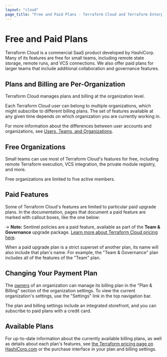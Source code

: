 ```yaml
---
layout: "cloud"
page_title: "Free and Paid Plans - Terraform Cloud and Terraform Enterprise"
---
```


[owners]: ./users-teams-organizations/teams.html#the-owners-team

# Free and Paid Plans

Terraform Cloud is a commercial SaaS product developed by HashiCorp. Many of its features are free for small teams, including remote state storage, remote runs, and VCS connections. We also offer paid plans for larger teams that include additional collaboration and governance features.

## Plans and Billing are Per-Organization

Terraform Cloud manages plans and billing at the organization level.

Each Terraform Cloud user can belong to multiple organizations, which might subscribe to different billing plans. The set of features available at any given time depends on which organization you are currently working in.

For more information about the differences between user accounts and organizations, see [Users, Teams, and Organizations](./users-teams-organizations/index.html).

## Free Organizations

Small teams can use most of Terraform Cloud's features for free, including remote Terraform execution, VCS integration, the private module registry, and more.

Free organizations are limited to five active members.

## Paid Features

Some of Terraform Cloud's features are limited to particular paid upgrade plans. In the documentation, pages that document a paid feature are marked with callout boxes, like the one below:

-> **Note:** Sentinel policies are a paid feature, available as part of the **Team & Governance** upgrade package. [Learn more about Terraform Cloud pricing here](https://www.hashicorp.com/products/terraform/pricing/).

When a paid upgrade plan is a strict superset of another plan, its name will also include that plan's name. For example, the "Team & Governance" plan includes all of the features of the "Team" plan.

## Changing Your Payment Plan

The [owners][] of an organization can manage its billing plan in the "Plan & Billing" section of the organization settings. To view the current organization's settings, use the "Settings" link in the top navigation bar.

The plan and billing settings include an integrated storefront, and you can subscribe to paid plans with a credit card.

## Available Plans

For up-to-date information about the currently available billing plans, as well as details about each plan's features, see [the Terraform pricing page on HashiCorp.com](https://www.hashicorp.com/products/terraform/pricing/) or the purchase interface in your plan and billing settings.
